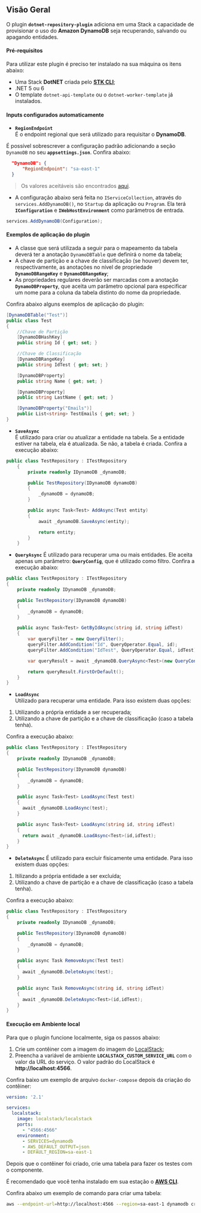 ## **Visão Geral**
O plugin **`dotnet-repository-plugin`** adiciona em uma Stack a capacidade de provisionar o uso do **Amazon DynamoDB** seja recuperando, salvando ou apagando entidades.

#### **Pré-requisitos**
Para utilizar este plugin é preciso ter instalado na sua máquina os itens abaixo:  

- Uma Stack **DotNET** criada pelo [**STK CLI**](https://stackspot.com/);  
- .NET 5 ou 6 
- O template `dotnet-api-template` ou o `dotnet-worker-template` já instalados.

#### **Inputs configurados automaticamente**  
- **`RegionEndpoint`**  
É o endpoint regional que será utilizado para requisitar o **DynamoDB**. 

É possível sobrescrever a configuração padrão adicionando a seção `DynamoDB` no seu **`appsettings.json`**. Confira abaixo:  

```json
  "DynamoDB": {
      "RegionEndpoint": "sa-east-1"
  }
```

> Os valores aceitáveis são encontrados [aqui](https://docs.aws.amazon.com/pt_br/pt_br/AWSEC2/latest/WindowsGuide/using-regions-availability-zones.html#concepts-available-regions).


- A configuração abaixo será feita no `IServiceCollection`, através do `services.AddDynamoDB()`, no `Startup` da aplicação ou `Program`. Ela terá **`IConfiguration`** e **`IWebHostEnvironment`** como parâmetros de entrada. 

```csharp
services.AddDynamoDB(Configuration);
```

#### **Exemplos de aplicação do plugin**  

- A classe que será utilizada a seguir para o mapeamento da tabela deverá ter a anotação `DynamoDBTable` que definirá o nome da tabela;   
- A chave de partição e a chave de classificação (se houver) devem ter, respectivamente, as anotações no nível de propriedade **`DynamoDBRangeKey`** e **`DynamoDBRangeKey`**;  
- As propriedades regulares deverão ser marcadas com a anotação **`DynamoDBProperty`**, que aceita um parâmetro opcional para especificar um nome para a coluna da tabela distinto do nome da propriedade.

Confira abaixo alguns exemplos de aplicação do plugin:  

```csharp
[DynamoDBTable("Test")]
public class Test
{
    //Chave de Partição 
    [DynamoDBHashKey]
    public string Id { get; set; }

    //Chave de Classificação
    [DynamoDBRangeKey]
    public string IdTest { get; set; }    

    [DynamoDBProperty]
    public string Name { get; set; }

    [DynamoDBProperty]
    public string LastName { get; set; }

    [DynamoDBProperty("Emails")]
    public List<string> TestEmails { get; set; }    
}
```

- **`SaveAsync`**  
É utilizado para criar ou atualizar a entidade na tabela. Se a entidade estiver na tabela, ela é atualizada. Se não, a tabela é criada. Confira a execução abaixo:  

```csharp
public class TestRepository : ITestRepository
    { 
        private readonly IDynamoDB _dynamoDB;

        public TestRepository(IDynamoDB dynamoDB)
        {
            _dynamoDB = dynamoDB;
        }

        public async Task<Test> AddAsync(Test entity)
        {
            await _dynamoDB.SaveAsync(entity);

            return entity;
        }
    }
```

- **`QueryAsync`**
É utilizado para recuperar uma ou mais entidades. Ele aceita apenas um parâmetro: **`QueryConfig`**, que é utilizado como filtro. Confira a execução abaixo:  

```csharp
public class TestRepository : ITestRepository
{ 
    private readonly IDynamoDB _dynamoDB;

    public TestRepository(IDynamoDB dynamoDB)
    {
        _dynamoDB = dynamoDB;
    }

    public async Task<Test> GetByIdAsync(string id, string idTest)
    {
        var queryFilter = new QueryFilter();
        queryFilter.AddCondition("Id", QueryOperator.Equal, id);
        queryFilter.AddCondition("IdTest", QueryOperator.Equal, idTest);

        var queryResult = await _dynamoDB.QueryAsync<Test>(new QueryConfig(queryFilter));

        return queryResult.FirstOrDefault();
    }
}
```

- **`LoadAsync`**  
Utilizado para recuperar uma entidade. Para isso existem duas opções:

1. Utilizando a própria entidade a ser recuperada;
2. Utilizando a chave de partição e a chave de classificação (caso a tabela tenha).

Confira a execução abaixo:  

```csharp
public class TestRepository : ITestRepository
{ 
    private readonly IDynamoDB _dynamoDB;

    public TestRepository(IDynamoDB dynamoDB)
    {
        _dynamoDB = dynamoDB;
    }

    public async Task<Test> LoadAsync(Test test)
    {
      await _dynamoDB.LoadAsync(test);
    }

    public async Task<Test> LoadAsync(string id, string idTest)
    {
      return await _dynamoDB.LoadAsync<Test>(id,idTest);
    }           
}
```

- **`DeleteAsync`**
É utilizado para excluir fisicamente uma entidade. Para isso existem duas opções:

1. Itilizando a própria entidade a ser excluída;
2. Utilizando a chave de partição e a chave de classificação (caso a tabela tenha).  

Confira a execução abaixo:  

```csharp
public class TestRepository : ITestRepository
{ 
    private readonly IDynamoDB _dynamoDB;

    public TestRepository(IDynamoDB dynamoDB)
    {
        _dynamoDB = dynamoDB;
    }

    public async Task RemoveAsync(Test test)
    {
      await _dynamoDB.DeleteAsync(test);
    }

    public async Task RemoveAsync(string id, string idTest)
    {
      await _dynamoDB.DeleteAsync<Test>(id,idTest);
    }           
}
```

#### **Execução em Ambiente local**  

Para que o plugin funcione localmente, siga os passos abaixo:

1. Crie um contêiner com a imagem do imagem do [LocalStack](https://github.com/localstack/localstack);  
2. Preencha a variável de ambiente **`LOCALSTACK_CUSTOM_SERVICE_URL`** com o valor da URL do serviço. O valor padrão do LocalStack é **http://localhost:4566**.

Confira baixo um exemplo de arquivo `docker-compose` depois da criação do contêiner:  

```yaml
version: '2.1'

services:
  localstack:
    image: localstack/localstack
    ports:
      - "4566:4566"
    environment:
      - SERVICES=dynamodb
      - AWS_DEFAULT_OUTPUT=json
      - DEFAULT_REGION=sa-east-1
```

Depois que o contêiner foi criado, crie uma tabela para fazer os testes com o componente. 

É recomendado que você tenha instalado em sua estação o [**AWS CLI**](https://aws.amazon.com/pt/cli/). 

Confira abaixo um exemplo de comando para criar uma tabela:  

```bash
aws --endpoint-url=http://localhost:4566 --region=sa-east-1 dynamodb create-table --table-name [NOME DA TABELA] --attribute-definitions AttributeName=[NOME DO ATRIBUTO],AttributeType=[TIPO DO ATRIBUTO] --key-schema AttributeName=[NOME DO ATRIBUTO],KeyType=[TIPO DA KEY] --provisioned-throughput ReadCapacityUnits=5,WriteCapacityUnits=5
```